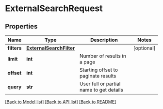 # ExternalSearchRequest

## Properties
Name | Type | Description | Notes
------------ | ------------- | ------------- | -------------
**filters** | [**ExternalSearchFilter**](ExternalSearchFilter.md) |  | [optional] 
**limit** | **int** | Number of results in a page | 
**offset** | **int** | Starting offset to paginate results | 
**query** | **str** | User full or partial name to get details | 

[[Back to Model list]](../README.md#documentation-for-models) [[Back to API list]](../README.md#documentation-for-api-endpoints) [[Back to README]](../README.md)

